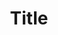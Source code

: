 ---
title: Title
pubDate: 2022-01-18
description: Lorem ipsum dolor sit amet consectetur adipisicing elit. \
    Sint quaerat dolorem qui amet nostrum odit maxime debitis laboriosam quae dolorum ipsam ea \
    voluptates excepturi, aliquid minus ex architecto quia cum!
resources: [
    {url: https://github.com/Yash2402, name: 3Blue1Brown},
    {url: https://youtube.com/3Blue1Brown, name: google},
]
---